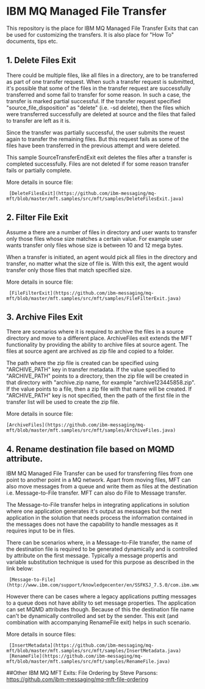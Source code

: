 # IBM MQ Managed File Transfer 

This repository is the place for IBM MQ Managed File Transfer Exits that can be used for customizing the transfers. It is also place for "How To" documents, tips etc.

## 1. Delete Files Exit
There could be multiple files, like all files in a directory, are to be transferred as part of one transfer request. When such a transfer request is submitted, it's possible that some of the files in the transfer request are successfully transferred and some fail to transfer
for some reason. In such a case, the transfer is marked partial successful. If the transfer request specified "source_file_disposition" as "delete" (i.e. -sd delete), then the files which were transferred successfully are deleted at source and the files that failed to 
transfer are left as it is.

Since the transfer was partially successful, the user submits the reuest again to transfer the remaining files. But this request fails as some of the files have been transferred in the previous attempt and were deleted. 
  
This sample SourceTransferEndExit exit deletes the files after a transfer is completed successfully. Files are not deleted if for some reason transfer fails or partially complete. 

More details in source file: 

     [DeleteFilesExit](https://github.com/ibm-messaging/mq-mft/blob/master/mft.samples/src/mft/samples/DeleteFilesExit.java)

## 2. Filter File Exit
Assume a there are a number of files in directory and user wants to transfer only those files whose size matches a certain value. For example user wants transfer only files whose size is between 10 and 12 mega bytes.
  
When a transfer is initiated, an agent would pick all files in the directory and transfer, no matter what the size of file is. With this exit, the agent would transfer only those files that match specified size.

More details in source file: 

     [FileFilterExit](https://github.com/ibm-messaging/mq-mft/blob/master/mft.samples/src/mft/samples/FileFilterExit.java)

## 3. Archive Files Exit
There are scenarios where it is required to archive the files in a source directory and move to a different place. ArchiveFiles exit extends the MFT functionality by providing the ability to archive files at source agent. The files at source agent are archived as zip file and copied to a folder.

The path where the zip file is created can be specified using "ARCHIVE_PATH" key in transfer metadata. If the value specified to "ARCHIVE_PATH" points to a directory, then the zip file will be created in that directory with "archive<Current time in millisecond>.zip name, for example "archive123445858.zip". If the value points to a file, then a zip file with that name will be created. If "ARCHIVE_PATH" key is not specified, then the path of the first file in the transfer list will be used to create the zip file.

More details in source file: 

    [ArchiveFiles](https://github.com/ibm-messaging/mq-mft/blob/master/mft.samples/src/mft/samples/ArchiveFiles.java)

## 4. Rename destination file based on MQMD attribute.
IBM MQ Managed File Transfer can be used for transferring files from one point to another point in a MQ network. Apart from moving files, MFT can also move messages from a queue and write them as files at the destination i.e. Message-to-File transfer. MFT can also do File to Message transfer.

The Message-to-File transfer helps in integrating applications in solution where one application generates it's output as messages but the next application in the solution that needs process the information contained in the messages does not have the capability to handle messages as it requires input to be in files. 

There can be scenarios where, in a Message-to-File transfer, the name of the destination file is required to be generated dynamically and is controlled by attribute on the first message. Typically a message propertis and variable substitution technique is used for this purpose as described in the link below:

     [Message-to-File](http://www.ibm.com/support/knowledgecenter/en/SSFKSJ_7.5.0/com.ibm.wmqfte.doc/m2f_mon_variable.htm)

However there can be cases where a legacy applications putting messages to a queue does not have ability to set message properties. The application can set MQMD attributes though. Because of this the destination file name can't be dynamically controlled and set by the sender. This exit (and combination with accompanying RenameFile exit) helps in such scenario.

More details in source files: 

     [InsertMetadata](https://github.com/ibm-messaging/mq-mft/blob/master/mft.samples/src/mft/samples/InsertMetadata.java)
     [RenameFile](https://github.com/ibm-messaging/mq-mft/blob/master/mft.samples/src/mft/samples/RenameFile.java)

##Other IBM MQ MFT Exits:
File Ordering by Steve Parsons: https://github.com/ibm-messaging/mq-mft-file-ordering

